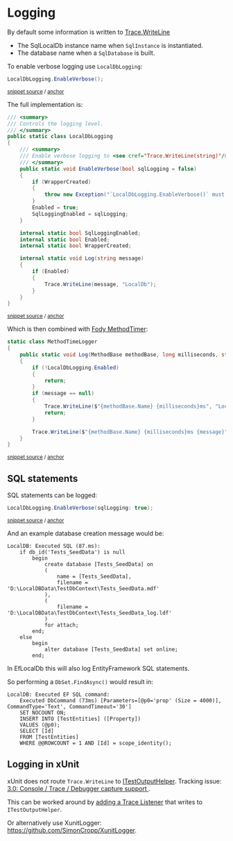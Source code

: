 <!--
GENERATED FILE - DO NOT EDIT
This file was generated by [MarkdownSnippets](https://github.com/SimonCropp/MarkdownSnippets).
Source File: /pages/mdsource/logging.source.md
To change this file edit the source file and then run MarkdownSnippets.
-->

# Logging

By default some information is written to [Trace.WriteLine](https://docs.microsoft.com/en-us/dotnet/api/system.diagnostics.trace.writeline#System_Diagnostics_Trace_WriteLine_System_String_System_String_)

 * The SqlLocalDb instance name when `SqlInstance` is instantiated.
 * The database name when a `SqlDatabase` is built.

To enable verbose logging use `LocalDbLogging`:

<!-- snippet: LocalDbLoggingUsage -->
<a id='snippet-localdbloggingusage'/></a>
```cs
LocalDbLogging.EnableVerbose();
```
<sup>[snippet source](/src/LocalDb.Tests/Snippets/LocalDbLoggingUsage.cs#L5-L7) / [anchor](#snippet-localdbloggingusage)</sup>
<!-- endsnippet -->

The full implementation is:

<!-- snippet: LocalDbLogging -->
<a id='snippet-localdblogging'/></a>
```cs
/// <summary>
/// Controls the logging level.
/// </summary>
public static class LocalDbLogging
{
    /// <summary>
    /// Enable verbose logging to <see cref="Trace.WriteLine(string)"/>
    /// </summary>
    public static void EnableVerbose(bool sqlLogging = false)
    {
        if (WrapperCreated)
        {
            throw new Exception("`LocalDbLogging.EnableVerbose()` must be called prior to any `SqlInstance` being created.");
        }
        Enabled = true;
        SqlLoggingEnabled = sqlLogging;
    }

    internal static bool SqlLoggingEnabled;
    internal static bool Enabled;
    internal static bool WrapperCreated;

    internal static void Log(string message)
    {
        if (Enabled)
        {
            Trace.WriteLine(message, "LocalDb");
        }
    }
}
```
<sup>[snippet source](/src/LocalDb/LocalDbLogging.cs#L4-L35) / [anchor](#snippet-localdblogging)</sup>
<!-- endsnippet -->

Which is then combined with [Fody MethodTimer](https://github.com/Fody/MethodTimer):

<!-- snippet: MethodTimeLogger -->
<a id='snippet-methodtimelogger'/></a>
```cs
static class MethodTimeLogger
{
    public static void Log(MethodBase methodBase, long milliseconds, string message)
    {
        if (!LocalDbLogging.Enabled)
        {
            return;
        }
        if (message == null)
        {
            Trace.WriteLine($"{methodBase.Name} {milliseconds}ms", "LocalDb");
            return;
        }

        Trace.WriteLine($"{methodBase.Name} {milliseconds}ms {message}", "LocalDb");
    }
}
```
<sup>[snippet source](/src/LocalDb/MethodTimeLogger.cs#L4-L22) / [anchor](#snippet-methodtimelogger)</sup>
<!-- endsnippet -->


## SQL statements

SQL statements can be logged:

<!-- snippet: LocalDbLoggingUsageSqlLogging -->
<a id='snippet-localdbloggingusagesqllogging'/></a>
```cs
LocalDbLogging.EnableVerbose(sqlLogging: true);
```
<sup>[snippet source](/src/LocalDb.Tests/Snippets/LocalDbLoggingUsage.cs#L8-L10) / [anchor](#snippet-localdbloggingusagesqllogging)</sup>
<!-- endsnippet -->

And an example database creation message would be:

```
LocalDB: Executed SQL (87.ms):
    if db_id('Tests_SeedData') is null
        begin
            create database [Tests_SeedData] on
            (
                name = [Tests_SeedData],
                filename = 'D:\LocalDBData\TestDbContext\Tests_SeedData.mdf'
            ),
            (
                filename = 'D:\LocalDBData\TestDbContext\Tests_SeedData_log.ldf'
            )
            for attach;
        end;
    else
        begin
            alter database [Tests_SeedData] set online;
        end;
```

In EfLocalDb this will also log EntityFramework SQL statements.

So performing a `DbSet.FindAsync()` would result in:

```
LocalDB: Executed EF SQL command:
    Executed DbCommand (73ms) [Parameters=[@p0='prop' (Size = 4000)], CommandType='Text', CommandTimeout='30']
    SET NOCOUNT ON;
    INSERT INTO [TestEntities] ([Property])
    VALUES (@p0);
    SELECT [Id]
    FROM [TestEntities]
    WHERE @@ROWCOUNT = 1 AND [Id] = scope_identity();
```


## Logging in xUnit

xUnit does not route `Trace.WriteLine` to [ITestOutputHelper](https://xunit.net/docs/capturing-output). Tracking issue: [3.0: Console / Trace / Debugger capture support ](https://github.com/xunit/xunit/issues/1730).

This can be worked around by [adding a Trace Listener](https://docs.microsoft.com/en-us/dotnet/api/system.diagnostics.trace.listeners) that writes to `ITestOutputHelper`.

Or alternatively use XunitLogger: https://github.com/SimonCropp/XunitLogger.
